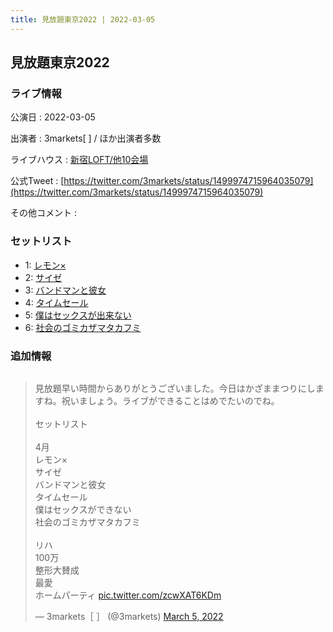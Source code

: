```yaml
---
title: 見放題東京2022 | 2022-03-05
---
```

## 見放題東京2022

### ライブ情報

公演日
:    2022-03-05

出演者
:    3markets[ ] / ほか出演者多数

ライブハウス
:    [新宿LOFT/他10会場](livehouse031.html)

公式Tweet
:    [https://twitter.com/3markets/status/1499974715964035079](https://twitter.com/3markets/status/1499974715964035079)

その他コメント
:    

### セットリスト

*  1: [レモン×](song003.html)
*  2: [サイゼ](song004.html)
*  3: [バンドマンと彼女](song009.html)
*  4: [タイムセール](song007.html)
*  5: [僕はセックスが出来ない](song006.html)
*  6: [社会のゴミカザマタカフミ](song002.html)


### 追加情報


<img src="">

<blockquote class="twitter-tweet"><p lang="ja" dir="ltr">見放題早い時間からありがとうございました。今日はかざままつりにしますね。祝いましょう。ライブができることはめでたいのでね。<br><br>セットリスト<br><br>4月<br>レモン×<br>サイゼ<br>バンドマンと彼女<br>タイムセール<br>僕はセックスができない<br>社会のゴミカザマタカフミ<br><br>リハ<br>100万<br>整形大賛成<br>最愛<br>ホームパーティ <a href="https://t.co/zcwXAT6KDm">pic.twitter.com/zcwXAT6KDm</a></p>&mdash; 3markets［ ］ (@3markets) <a href="https://twitter.com/3markets/status/1499974715964035079?ref_src=twsrc%5Etfw">March 5, 2022</a></blockquote>
<script async src="https://platform.twitter.com/widgets.js" charset="utf-8"></script>


